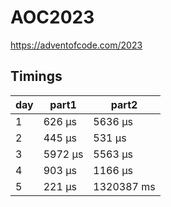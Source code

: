 # AOC2023
https://adventofcode.com/2023

## Timings
| day | part1        | part2         |
|-----|--------------|---------------|
| 1   | 626 μs       | 5636 μs       |
| 2   | 445 μs       | 531 μs        |
| 3   | 5972 μs      | 5563 μs       |
| 4   | 903 μs       | 1166 μs       |
| 5   | 221 μs       | 1320387 ms    |
